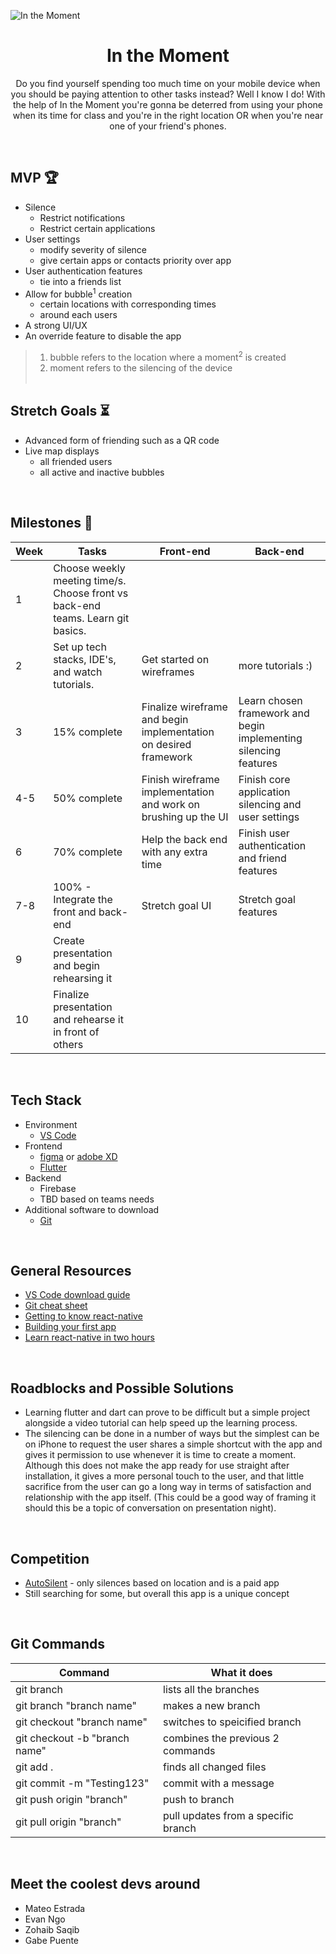 ![In the Moment](https://user-images.githubusercontent.com/90812938/217378418-7d8971d7-3a7e-4399-b318-67f1dc2b0295.jpeg)
# <h1 align="center">In the Moment</h1>

<p align="center">Do you find yourself spending too much time on your mobile device when you should be paying attention to other tasks instead? Well I know I do! With the help of In the Moment you're gonna be deterred from using your phone when its time for class and you're in the right location OR when you're near one of your friend's phones.</p>
<br>

## MVP       :trophy:
- Silence
  - Restrict notifications
  - Restrict certain applications
- User settings
  - modify severity of silence
  - give certain apps or contacts priority over app
- User authentication features 
  - tie into a friends list
- Allow for bubble<sup>1</sup> creation 
  - certain locations with corresponding times 
  - around each users
- A strong UI/UX
- An override feature to disable the app
> 1. bubble refers to the location where a moment<sup>2</sup> is created
> 2. moment refers to the silencing of the device
<br> <br>
## Stretch Goals    :hourglass_flowing_sand:
- Advanced form of friending such as a QR code
- Live map displays
  - all friended users
  - all active and inactive bubbles
<br>

## Milestones      :rocket:
|   Week   | Tasks | Front-end | Back-end |
|----------|-------|----- |------ |
|1 | Choose weekly meeting time/s. Choose front vs back-end teams. Learn git basics. |
|2 | Set up tech stacks, IDE's, and watch tutorials. | Get started on wireframes | more tutorials :) |
|3 | 15% complete | Finalize wireframe and begin implementation on desired framework | Learn chosen framework and begin implementing silencing features |
|4-5 | 50% complete | Finish wireframe implementation and work on brushing up the UI | Finish core application silencing and user settings |
| 6 | 70% complete | Help the back end with any extra time | Finish user authentication and friend features |
| 7-8 | 100% - Integrate the front and back-end | Stretch goal UI | Stretch goal features |
|9| Create presentation and begin rehearsing it |
|10| Finalize presentation and rehearse it in front of others |
<br>

## Tech Stack
- Environment
  - <a href="https://code.visualstudio.com/download">VS Code</a>
- Frontend
  - <a href="https://www.figma.com/">figma</a> or <a href="https://www.adobe.com/products/xd/pricing/free-trial.html">adobe XD</a>
  - <a href="https://docs.flutter.dev/get-started/install">Flutter</a>
- Backend
  - Firebase
  - TBD based on teams needs
- Additional software to download
  - <a href="https://git-scm.com/downloads">Git</a>
<br>

## General Resources
- <a href="https://www.youtube.com/watch?v=JPZsB_6yHVo">VS Code download guide</a>
- <a href="https://education.github.com/git-cheat-sheet-education.pdf">Git cheat sheet</a>
- <a href="https://www.youtube.com/watch?v=gvkqT_Uoahw"> Getting to know react-native</a>
- <a href="https://www.youtube.com/watch?v=Hf4MJH0jDb4">Building your first app</a>
- <a href="https://www.youtube.com/watch?v=0-S5a0eXPoc">Learn react-native in two hours</a>
<br>

## Roadblocks and Possible Solutions
- Learning flutter and dart can prove to be difficult but a simple project alongside a video tutorial can help speed up the learning process.
- The silencing can be done in a number of ways but the simplest can be on iPhone to request the user shares a simple shortcut with the app and gives it permission to use whenever it is time to create a moment. Although this does not make the app ready for use straight after installation, it gives a more personal touch to the user, and that little sacrifice from the user can go a long way in terms of satisfaction and relationship with the app itself. (This could be a good way of framing it should this be a topic of conversation on presentation night).
<br>

## Competition
- <a href="https://apps.apple.com/us/app/autosilent/id474777148?platform=iphone">AutoSilent</a> - only silences based on location and is a paid app
- Still searching for some, but overall this app is a unique concept
<br>

## Git Commands
| Command | What it does |
|-----|-------|
|git branch | lists all the branches |
|git branch "branch name" | makes a new branch |
|git checkout "branch name" | switches to speicified branch |
|git checkout -b "branch name"| combines the previous 2 commands |
|git add .| finds all changed files|
|git commit -m "Testing123"| commit with a message|
|git push origin "branch"| push to branch |
|git pull origin "branch"| pull updates from a specific branch|
<br>

## Meet the coolest devs around
- Mateo Estrada
- Evan Ngo
- Zohaib Saqib
- Gabe Puente

